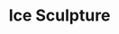 ---
pid: LLA42
title: Ice Sculpture
location_transcription: Center City
zipcode: '19138'
outside_phl: 
neighborhood: West Oak Lane
age: '24'
age_range: 20-29
instagram: 
image_file_name: LLA_42.jpg
proposal_transcription: 
topic: Unknown
topic_summary: '0'
type: Sculpture Statue
keywords_other: 
credit: Tia White
image_labels: 
twitter: 
facebook: 
permalink: "/monuments/lla42/"
layout: item-page
---